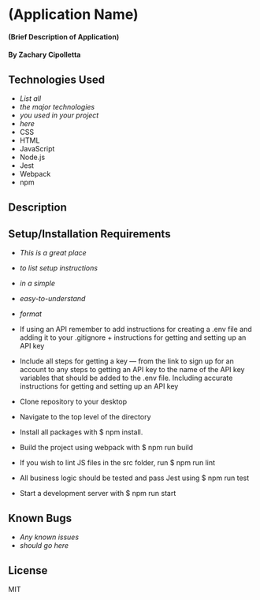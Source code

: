 # (Application Name)

#### (Brief Description of Application)

#### By Zachary Cipolletta

## Technologies Used

* _List all_
* _the major technologies_
* _you used in your project_
* _here_
* CSS
* HTML
* JavaScript
* Node.js
* Jest
* Webpack
* npm

## Description

## Setup/Installation Requirements

* _This is a great place_
* _to list setup instructions_
* _in a simple_
* _easy-to-understand_
* _format_
* If using an API remember to add instructions for creating a .env file and adding it to your .gitignore + instructions for getting and setting up an API key
* Include all steps for getting a key — from the link to sign up for an account to any steps to getting an API key to the name of the API key variables that should be added to the .env file. Including accurate instructions for getting and setting up an API key

* Clone repository to your desktop
* Navigate to the top level of the directory
* Install all packages with $ npm install.
* Build the project using webpack with $ npm run build
* If you wish to lint JS files in the src folder, run $ npm run lint
* All business logic should be tested and pass Jest using $ npm run test
* Start a development server with $ npm run start

## Known Bugs

* _Any known issues_
* _should go here_

## License
MIT
